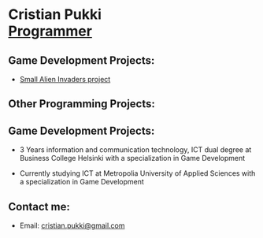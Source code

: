 <h1>Cristian Pukki <br/><a href="https://github.com/Crosyuo/Crosyuo">Programmer</a></h1>

<h2>Game Development Projects:</h2>

  - [Small Alien Invaders project](https://github.com/Crosyuo/Portfolio-projekti-1)

<h2>Other Programming Projects:</h2>

<h2>Game Development Projects:</h2>

   - 3 Years information and communication technology, ICT dual degree at Business College Helsinki with a specialization in Game Development

   - Currently studying ICT at Metropolia University of Applied Sciences with a specialization in Game Development

<h2>Contact me:</h2>

   - Email: cristian.pukki@gmail.com
